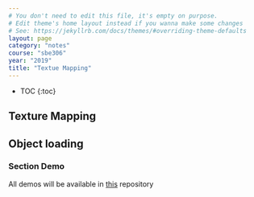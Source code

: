 ```yaml
---
# You don't need to edit this file, it's empty on purpose.
# Edit theme's home layout instead if you wanna make some changes
# See: https://jekyllrb.com/docs/themes/#overriding-theme-defaults
layout: page
category: "notes"
course: "sbe306"
year: "2019"
title: "Textue Mapping"
---
```

* TOC
{:toc}

## Texture Mapping

## Object loading

### Section Demo

All demos will be available in [this](https://github.com/sbme-tutorials/SBE306-Computer-Graphics-Tutorials) repository
